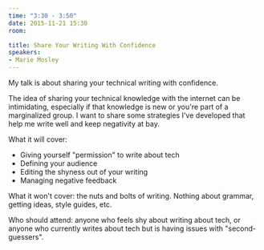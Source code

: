 ```yaml
---
time: "3:30 - 3:50"
date: 2015-11-21 15:30 
room:

title: Share Your Writing With Confidence
speakers:
- Marie Mosley
---
```


My talk is about sharing your technical writing with confidence. 

The idea of sharing your technical knowledge with the internet can be intimidating, especially if that knowledge is new or you're part of a marginalized group. I want to share some strategies I've developed that help me write well and keep negativity at bay.

What it will cover: 

* Giving yourself "permission" to write about tech
* Defining your audience
* Editing the shyness out of your writing
* Managing negative feedback


What it won't cover: the nuts and bolts of writing. Nothing about grammar, getting ideas, style guides, etc.

Who should attend: anyone who feels shy about writing about tech, or anyone who currently writes about tech but is having issues with "second-guessers". 